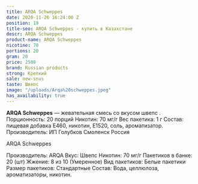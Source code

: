 ```yaml
---
title: ARQA Schweppes
date: 2020-11-26 16:24:00 Z
position: 19
title-seo: ARQA Schweppes - купить в Казахстане
descr: ARQA Schweppes
product-name: ARQA Schweppes
nicotine: 70
portions: 20
gram: 20
price: 2500
brand: Russian products
strong: Крепкий
sale: new-snus
taste: Швепс
image: "/uploads/Arqa%20schweppes.jpeg"
has_availability: true
---
```


**ARQA Schweppes** — жевательная смесь со вкусом швепс . Порционность: 20 порций Никотин: 70 мг/г Вес пакетика: 1 г Состав: пищевая добавка E460, никотин, E1520, соль, ароматизатор. Производитель: ИП Голубков Смоленск Россия

ARQA Schweppes

Производитель: ARQA Вкус: Швепс Никотин: 70 мг/г Пакетиков в банке: 20 (шт) Жжение: 8 из 10 (Умеренное) Вид пакетиков: Белые пакетики Размер пакетиков: Стандартные Состав: Вода, целлюлоза, ароматизаторы, никотин.